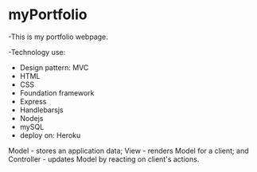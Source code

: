 # myPortfolio
-This is my portfolio webpage.

-Technology use:
 + Design pattern: MVC
 + HTML
 + CSS
 + Foundation framework
 + Express
 + Handlebarsjs
 + Nodejs
 + mySQL
 + deploy on: Heroku

Model - stores an application data; View - renders Model for a client; and Controller - updates Model by reacting on client's actions.